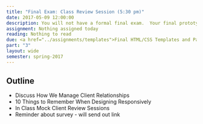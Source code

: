 ```yaml
---
title: "Final Exam: Class Review Session (5:30 pm)"
date: 2017-05-09 12:00:00
description: You will not have a formal final exam.  Your final prototype and pattern library will act as your final.  We'll do our presentations and critiques during the final exam period.  Groups will complete mock client feedback sessions with the class, and the class will <a href="http://rwdkent.com/class/eval/">evaluate the sessions</a> based on the project goals and usability testing results.
assignment: Nothing assigned today
reading: Nothing to read
due: <a href="../assignments/templates">Final HTML/CSS Templates and Patterns</a>, <a href="../assignments/timeline-presentation">Project Timeline, Presentation & Critiques</a> and <a href="../assignments/assessment">Self & Group Assessment (by end of finals week)</a>
part: "3"
layout: wide
semester: spring-2017
---
```


## Outline

* Discuss How We Manage Client Relationships
* 10 Things to Remember When Designing Responsively
* In Class Mock Client Review Sessions
* Reminder about survey - will send out link
